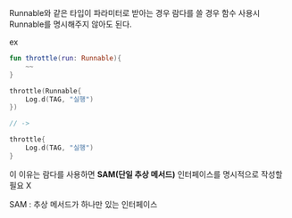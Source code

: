 Runnable와 같은 타입이 파라미터로 받아는 경우 람다를 쓸 경우 함수 사용시 Runnable를 명시해주지 않아도 된다.

ex

```kotlin
fun throttle(run: Runnable){
    ~~
}

throttle(Runnable{
    Log.d(TAG, "실행")
})

// ->

throttle{
    Log.d(TAG, "실행")
}

```

이 이유는 람다를 사용하면 <b>SAM(단일 추상 메서드)</b> 인터페이스를 명시적으로 작성할 필요 X

SAM : 추상 메서드가 하나만 있는 인터페이스


